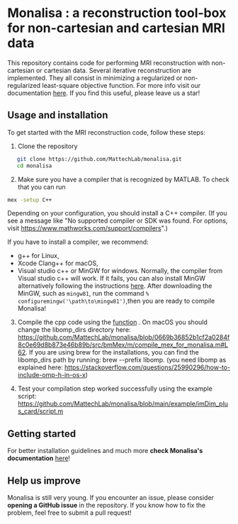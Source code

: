 # Monalisa : a reconstruction tool-box for non-cartesian and cartesian MRI data

This repository contains code for performing MRI reconstruction with non-cartesian or cartesian data.
Several iterative reconstruction are implemented. They all consist in minimizing a regularized or non-regularized least-square objective function. For more info visit our documentation [here](https://mattechlab.github.io/monalisa/).
If you find this useful, please leave us a star!

## Usage and installation

To get started with the MRI reconstruction code, follow these steps:

1. Clone the repository

```sh
   git clone https://github.com/MattechLab/monalisa.git
   cd monalisa
```

2. Make sure you have a compiler that is recognized by MATLAB. To check that you can run

```sh
mex -setup C++
```

Depending on your configuration, you should install a C++ compiler. (If you see a message like "No supported compiler or SDK was found. For options, visit <https://www.mathworks.com/support/compilers>".)

If you have to install a compiler, we recommend:

- g++ for Linux,
- Xcode Clang++ for macOS,
- Visual studio c++ or MinGW for windows. Normally, the compiler from Visual studio c++ will work. If it fails, you can also install MinGW alternatively following the instructions [here](https://ch.mathworks.com/matlabcentral/fileexchange/52848-matlab-support-for-mingw-w64-c-c-fortran-compiler). After downloading the MinGW, such as `mingw81`, run the command `% configuremingw('\path\to\mingw81')`,then you are ready to compile Monalisa!

3. Compile the cpp code using the [function](https://github.com/MattechLab/monalisa/blob/main/src/bmMex/m/compile_mex_for_monalisa.m) . On macOS you should change the libomp_dirs directory here: <https://github.com/MattechLab/monalisa/blob/0669b36852b1cf2a0284f8c0e69d8b873e46b89b/src/bmMex/m/compile_mex_for_monalisa.m#L62>. If you are using brew for the installations, you can find the libomp_dirs path by running: brew --prefix libomp. (you need libomp as explained here: <https://stackoverflow.com/questions/25990296/how-to-include-omp-h-in-os-x>)

4. Test your compilation step worked successfully using the example script: <https://github.com/MattechLab/monalisa/blob/main/example/imDim_plus_card/script.m>

## Getting started

For better installation guidelines and much more **check Monalisa's documentation** [here](https://mattechlab.github.io/monalisa/)!

## Help us improve

Monalisa is still very young. If you encounter an issue, please consider **opening a GitHub issue** in the repository. If you know how to fix the problem, feel free to submit a pull request!

